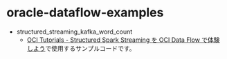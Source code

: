 # oracle-dataflow-examples

- structured_streaming_kafka_word_count
  - [OCI Tutorials - Structured Spark Streaming を OCI Data Flow で体験しよう](https://oracle-japan.github.io/ocitutorials/datascience/dataflow-structured-sparl-streaming)で使用するサンプルコードです。
